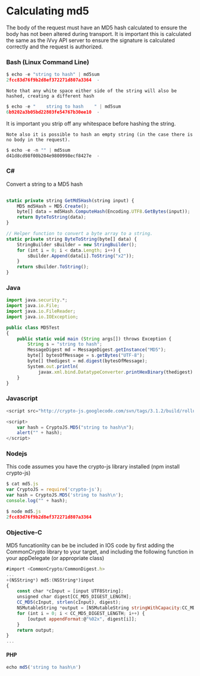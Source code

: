 # Calculating md5

The body of the request must have an MD5 hash calculated to ensure the body has
not been altered during transport. It is important this is calculated the same
as the iVvy API server to ensure the signature is calculated correctly and the
request is authorized.

### Bash (Linux Command Line)

```javascript
$ echo -e "string to hash" | md5sum
2fcc83d76f9b2d8ef372271d807a3364  -
```

`Note that any white space either side of the string will also be hashed, creating a different hash`

```javascript
$ echo -e "    string to hash    " | md5sum
6b9202a3b05bd22803fe54767b30ee10  -
```

It is important you strip off any whitespace before hashing the string.

`Note also it is possible to hash an empty string (in the case there is no body in the request).`

```javascript
$ echo -e -n "" | md5sum 
d41d8cd98f00b204e9800998ecf8427e  -
```

### C\#

Convert a string to a MD5 hash

```javascript
   
static private string GetMd5Hash(string input) {
    MD5 md5Hash = MD5.Create();
    byte[] data = md5Hash.ComputeHash(Encoding.UTF8.GetBytes(input));
    return ByteToString(data);
}

// Helper function to convert a byte array to a string.
static private string ByteToString(byte[] data) {
    StringBuilder sBuilder = new StringBuilder();
    for (int i = 0; i < data.Length; i++) {
        sBuilder.Append(data[i].ToString("x2"));
    }
    return sBuilder.ToString();
}
```
	
### Java

```javascript
import java.security.*;
import java.io.File;
import java.io.FileReader;
import java.io.IOException;

public class MD5Test
{
    public static void main (String args[]) throws Exception {
        String s = "string to hash";
        MessageDigest md = MessageDigest.getInstance("MD5");
        byte[] bytesOfMessage = s.getBytes("UTF-8");
        byte[] thedigest = md.digest(bytesOfMessage);
        System.out.println(
            javax.xml.bind.DatatypeConverter.printHexBinary(thedigest).toLowerCase());
    }
}
```

### Javascript

```javascript
<script src="http://crypto-js.googlecode.com/svn/tags/3.1.2/build/rollups/md5.js"></script>

<script>
    var hash = CryptoJS.MD5("string to hash\n");
    alert("" + hash);
</script>
```

### Nodejs

This code assumes you have the crypto-js library installed (npm install crypto-js)

```javascript
$ cat md5.js 
var CryptoJS = require('crypto-js');
var hash = CryptoJS.MD5('string to hash\n');
console.log("" + hash);

$ node md5.js 
2fcc83d76f9b2d8ef372271d807a3364
```

### Objective-C

MD5 funcationlity can be be included in IOS code by first adding the CommonCrypto library to your target, and including the following function in your appDelegate (or appropriate class)

```javascript
#import <CommonCrypto/CommonDigest.h>
...
+(NSString*) md5:(NSString*)input
{
	const char *cInput = [input UTF8String];
	unsigned char digest[CC_MD5_DIGEST_LENGTH];
	CC_MD5(cInput, strlen(cInput), digest);	
	NSMutableString *output = [NSMutableString stringWithCapacity:CC_MD5_DIGEST_LENGTH * 2];
	for (int i = 0; i < CC_MD5_DIGEST_LENGTH; i++) {
		[output appendFormat:@"%02x", digest[i]];
	}
	return output;
}
...
```

#### PHP

```javascript
echo md5('string to hash\n')
```
